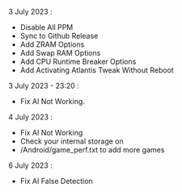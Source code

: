 3 July 2023 :
- Disable All PPM
- Sync to Github Release
- Add ZRAM Options
- Add Swap RAM Options
- Add CPU Runtime Breaker Options
- Add Activating Atlantis Tweak Without Reboot

  
3 July 2023 - 23:20 :
- Fix AI Not Working.


4 July 2023 :
- Fix AI Not Working
- Check your internal storage on
- /Android/game_perf.txt to add more games


6 July 2023 :
- Fix AI False Detection
